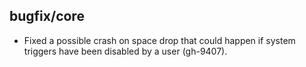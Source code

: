 ## bugfix/core

* Fixed a possible crash on space drop that could happen if system triggers have
  been disabled by a user (gh-9407).
